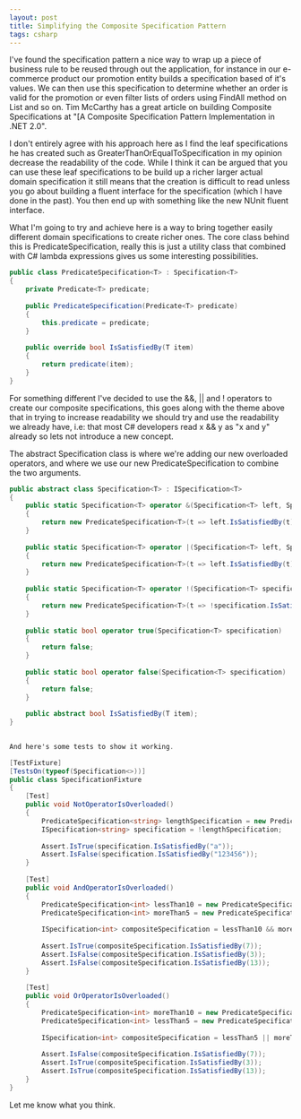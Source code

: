 ```yaml
---
layout: post
title: Simplifying the Composite Specification Pattern
tags: csharp
---
```


I&#39;ve found the specification pattern a nice way to wrap up a piece
of business rule to be reused through out the application, for instance
in our e-commerce product our promotion entity builds a specification
based of it&#39;s values. We can then use this specification to determine
whether an order is valid for the promotion or even filter lists of
orders using FindAll method on List and so on. Tim McCarthy has a great
article on building Composite Specifications at &quot;[A Composite Specification Pattern Implementation in .NET 2.0</a>&quot;. 

I don&#39;t entirely agree with his approach here as I find the leaf
specifications he has created such as GreaterThanOrEqualToSpecification
in my opinion decrease the readability of the code. While I think it
can be argued that you can use these leaf specifications to be build up
a richer larger actual domain specification it still means that the
creation is difficult to read unless you go about building a fluent
interface for the specification (which I have done in the past). You
then end up with something like the new NUnit fluent interface.

What I&#39;m going to try and achieve here is a way to bring together easily
different domain specifications to create richer ones. The core class
behind this is PredicateSpecification, really this is just a utility
class that combined with C# lambda expressions gives us some
interesting possibilities. 

``` csharp
public class PredicateSpecification<T> : Specification<T>
{
    private Predicate<T> predicate;
 
    public PredicateSpecification(Predicate<T> predicate)
    {
        this.predicate = predicate;
    }
 
    public override bool IsSatisfiedBy(T item)
    {
        return predicate(item);
    }
}
```

For something different I&#39;ve
decided to use the &amp;&amp;, || and ! operators to create our
composite specifications, this goes along with the theme above that in
trying to increase readability we should try and use the readability we
already have, i.e: that most C# developers read x &amp;&amp; y as &quot;x
and y&quot; already so lets not introduce a new concept.

The abstract
Specification class is where we&#39;re adding our new overloaded operators,
and where we use our new PredicateSpecification to combine the two
arguments.

``` csharp
public abstract class Specification<T> : ISpecification<T>
{
    public static Specification<T> operator &(Specification<T> left, Specification<T> right)
    {
        return new PredicateSpecification<T>(t => left.IsSatisfiedBy(t) && right.IsSatisfiedBy(t));
    }
 
    public static Specification<T> operator |(Specification<T> left, Specification<T> right)
    {
        return new PredicateSpecification<T>(t => left.IsSatisfiedBy(t) || right.IsSatisfiedBy(t));
    }
 
    public static Specification<T> operator !(Specification<T> specification)
    {
        return new PredicateSpecification<T>(t => !specification.IsSatisfiedBy(t));
    }
 
    public static bool operator true(Specification<T> specification)
    {
        return false;
    }
 
    public static bool operator false(Specification<T> specification)
    {
        return false;
    }
 
    public abstract bool IsSatisfiedBy(T item);
}
 

And here's some tests to show it working.

[TestFixture]
[TestsOn(typeof(Specification<>))]
public class SpecificationFixture
{
    [Test]
    public void NotOperatorIsOverloaded()
    {
        PredicateSpecification<string> lengthSpecification = new PredicateSpecification<string>(s => s.Length >= 5 && s.Length <= 10);
        ISpecification<string> specification = !lengthSpecification;
 
        Assert.IsTrue(specification.IsSatisfiedBy("a"));
        Assert.IsFalse(specification.IsSatisfiedBy("123456"));
    }
 
    [Test]
    public void AndOperatorIsOverloaded()
    {
        PredicateSpecification<int> lessThan10 = new PredicateSpecification<int>(i => i < 10);
        PredicateSpecification<int> moreThan5 = new PredicateSpecification<int>(i => i > 5);
 
        ISpecification<int> compositeSpecification = lessThan10 && moreThan5;
 
        Assert.IsTrue(compositeSpecification.IsSatisfiedBy(7));
        Assert.IsFalse(compositeSpecification.IsSatisfiedBy(3));
        Assert.IsFalse(compositeSpecification.IsSatisfiedBy(13));
    }
 
    [Test]
    public void OrOperatorIsOverloaded()
    {
        PredicateSpecification<int> moreThan10 = new PredicateSpecification<int>(i => i > 10);
        PredicateSpecification<int> lessThan5 = new PredicateSpecification<int>(i => i < 5);
 
        ISpecification<int> compositeSpecification = lessThan5 || moreThan10;
 
        Assert.IsFalse(compositeSpecification.IsSatisfiedBy(7));
        Assert.IsTrue(compositeSpecification.IsSatisfiedBy(3));
        Assert.IsTrue(compositeSpecification.IsSatisfiedBy(13));
    }
}
```

Let me know what you think.


